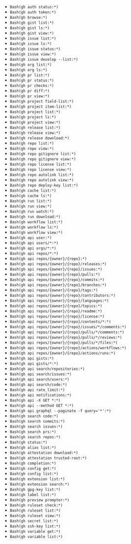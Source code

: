 * `Bash(gh auth status:*)`
* `Bash(gh auth token:*)`
* `Bash(gh browse:*)`
* `Bash(gh gist list:*)`
* `Bash(gh gist ls:*)`
* `Bash(gh gist view:*)`
* `Bash(gh issue list:*)`
* `Bash(gh issue ls:*)`
* `Bash(gh issue status:*)`
* `Bash(gh issue view:*)`
* `Bash(gh issue develop --list:*)`
* `Bash(gh org list:*)`
* `Bash(gh org ls:*)`
* `Bash(gh pr list:*)`
* `Bash(gh pr status:*)`
* `Bash(gh pr checks:*)`
* `Bash(gh pr diff:*)`
* `Bash(gh pr view:*)`
* `Bash(gh project field-list:*)`
* `Bash(gh project item-list:*)`
* `Bash(gh project list:*)`
* `Bash(gh project ls:*)`
* `Bash(gh project view:*)`
* `Bash(gh release list:*)`
* `Bash(gh release view:*)`
* `Bash(gh release download:*)`
* `Bash(gh repo list:*)`
* `Bash(gh repo view:*)`
* `Bash(gh repo gitignore list:*)`
* `Bash(gh repo gitignore view:*)`
* `Bash(gh repo license list:*)`
* `Bash(gh repo license view:*)`
* `Bash(gh repo autolink list:*)`
* `Bash(gh repo autolink view:*)`
* `Bash(gh repo deploy-key list:*)`
* `Bash(gh cache list:*)`
* `Bash(gh cache ls:*)`
* `Bash(gh run list:*)`
* `Bash(gh run view:*)`
* `Bash(gh run watch:*)`
* `Bash(gh run download:*)`
* `Bash(gh workflow list:*)`
* `Bash(gh workflow ls:*)`
* `Bash(gh workflow view:*)`
* `Bash(gh api user:*)`
* `Bash(gh api users/*:*)`
* `Bash(gh api orgs/*:*)`
* `Bash(gh api repos/*:*)`
* `Bash(gh api repos/{owner}/{repo}:*)`
* `Bash(gh api repos/{owner}/{repo}/releases:*)`
* `Bash(gh api repos/{owner}/{repo}/issues:*)`
* `Bash(gh api repos/{owner}/{repo}/pulls:*)`
* `Bash(gh api repos/{owner}/{repo}/commits:*)`
* `Bash(gh api repos/{owner}/{repo}/branches:*)`
* `Bash(gh api repos/{owner}/{repo}/tags:*)`
* `Bash(gh api repos/{owner}/{repo}/contributors:*)`
* `Bash(gh api repos/{owner}/{repo}/languages:*)`
* `Bash(gh api repos/{owner}/{repo}/topics:*)`
* `Bash(gh api repos/{owner}/{repo}/readme:*)`
* `Bash(gh api repos/{owner}/{repo}/license:*)`
* `Bash(gh api repos/{owner}/{repo}/contents/*:*)`
* `Bash(gh api repos/{owner}/{repo}/issues/*/comments:*)`
* `Bash(gh api repos/{owner}/{repo}/pulls/*/comments:*)`
* `Bash(gh api repos/{owner}/{repo}/pulls/*/reviews:*)`
* `Bash(gh api repos/{owner}/{repo}/pulls/*/files:*)`
* `Bash(gh api repos/{owner}/{repo}/actions/workflows:*)`
* `Bash(gh api repos/{owner}/{repo}/actions/runs:*)`
* `Bash(gh api gists:*)`
* `Bash(gh api gists/*:*)`
* `Bash(gh api search/repositories:*)`
* `Bash(gh api search/issues:*)`
* `Bash(gh api search/users:*)`
* `Bash(gh api search/code:*)`
* `Bash(gh api rate_limit:*)`
* `Bash(gh api notifications:*)`
* `Bash(gh api -X GET *:*)`
* `Bash(gh api --method GET *:*)`
* `Bash(gh api graphql --paginate -f query='*':*)`
* `Bash(gh search code:*)`
* `Bash(gh search commits:*)`
* `Bash(gh search issues:*)`
* `Bash(gh search prs:*)`
* `Bash(gh search repos:*)`
* `Bash(gh status:*)`
* `Bash(gh alias list:*)`
* `Bash(gh attestation download:*)`
* `Bash(gh attestation trusted-root:*)`
* `Bash(gh completion:*)`
* `Bash(gh config get:*)`
* `Bash(gh config list:*)`
* `Bash(gh extension list:*)`
* `Bash(gh extension search:*)`
* `Bash(gh gpg-key list:*)`
* `Bash(gh label list:*)`
* `Bash(gh preview prompter:*)`
* `Bash(gh ruleset check:*)`
* `Bash(gh ruleset list:*)`
* `Bash(gh ruleset view:*)`
* `Bash(gh secret list:*)`
* `Bash(gh ssh-key list:*)`
* `Bash(gh variable get:*)`
* `Bash(gh variable list:*)`